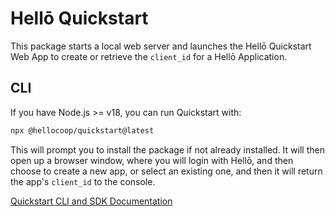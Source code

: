# Hellō Quickstart

This package starts a local web server and launches the Hellō Quickstart Web App to create or retrieve the `client_id` for a Hellō Application.

## CLI

If you have Node.js >= v18, you can run Quickstart with:

```sh
npx @hellocoop/quickstart@latest
```

This will prompt you to install the package if not already installed. It will then open up a browser window, where you will login with Hellō, and then choose to create a new app, or select an existing one, and then it will return the app's `client_id` to the console.

[Quickstart CLI and SDK Documentation](https://www.hello.dev/docs/sdks/quickstart)
